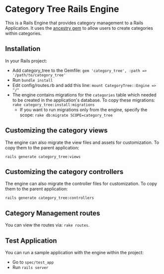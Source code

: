 # Category Tree Rails Engine

This is a Rails Engine that provides category management to a Rails Application. It uses the [ancestry gem](https://github.com/stefankroes/ancestry) to allow users to create categories within categories.

## Installation
In your Rails project:

- Add category_tree to the Gemfile:
    `gem 'category_tree', :path => '/path/to/category_tree'`
- Run `bundle install`
- Edit config/routes.rb and add this line:
    `mount CategoryTree::Engine => "/"`
- The engine contains migrations for the `categories` table which needed to be created in the application's database. To copy these migrations:
    `rake category_tree:install:migrations`
    - If you want to run migrations only from the engine, specify the scope:
        `rake db:migrate SCOPE=category_tree`

## Customizing the category views
The engine can also migrate the view files and assets for customization. To copy them to the parent application:

    rails generate category_tree:views

## Customizing the category controllers
The engine can also migrate the controller files for customization. To copy them to the parent application:

    rails generate category_tree:controllers

## Category Management routes
You can view the routes via: `rake routes`.

## Test Application
You can run a sample application with the engine within the project:

- Go to `spec/test_app`
- Run `rails server`




